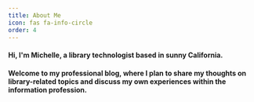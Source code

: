 ```yaml
---
title: About Me
icon: fas fa-info-circle
order: 4
---
```


 #### Hi, I'm Michelle, a library technologist based in sunny California. 
 
 #### Welcome to my professional blog, where I plan to share my thoughts on library-related topics and discuss my own experiences within the information profession.
